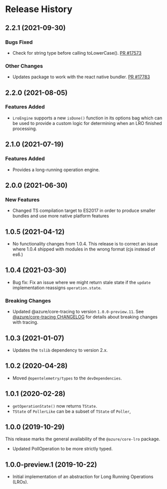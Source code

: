 # Release History

## 2.2.1 (2021-09-30)

### Bugs Fixed

- Check for string type before calling toLowerCase(). [PR #17573](https://github.com/Azure/azure-sdk-for-js/pull/17573)

### Other Changes

- Updates package to work with the react native bundler. [PR #17783](https://github.com/Azure/azure-sdk-for-js/pull/17783)

## 2.2.0 (2021-08-05)

### Features Added

- `LroEngine` supports a new `isDone()` function in its options bag which can be used to provide a custom logic for determining when an LRO finished processing.

## 2.1.0 (2021-07-19)

### Features Added

- Provides a long-running operation engine.

## 2.0.0 (2021-06-30)

### New Features

- Changed TS compilation target to ES2017 in order to produce smaller bundles and use more native platform features

## 1.0.5 (2021-04-12)

- No functionality changes from 1.0.4. This release is to correct an issue where 1.0.4 shipped with modules in the wrong format (cjs instead of es6.)

## 1.0.4 (2021-03-30)

- Bug fix: Fix an issue where we might return stale state if the `update` implementation reassigns `operation.state`.

### Breaking Changes

- Updated @azure/core-tracing to version `1.0.0-preview.11`. See [@azure/core-tracing CHANGELOG](https://github.com/Azure/azure-sdk-for-js/blob/main/sdk/core/core-tracing/CHANGELOG.md) for details about breaking changes with tracing.

## 1.0.3 (2021-01-07)

- Updates the `tslib` dependency to version 2.x.

## 1.0.2 (2020-04-28)

- Moved `@opentelemetry/types` to the `devDependencies`.

## 1.0.1 (2020-02-28)

- `getOperationState()` now returns `TState`.
- `TState` of `PollerLike` can be a subset of `TState` of `Poller`,

## 1.0.0 (2019-10-29)

This release marks the general availability of the `@azure/core-lro` package.

- Updated PollOperation to be more strictly typed.

## 1.0.0-preview.1 (2019-10-22)

- Initial implementation of an abstraction for Long Running Operations (LROs).
